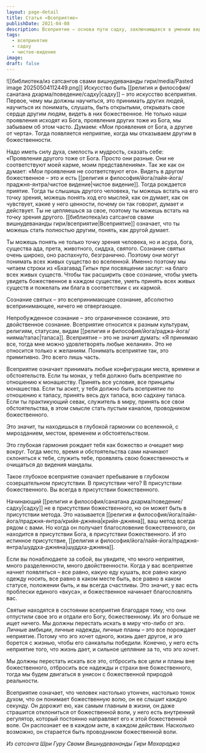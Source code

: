 ```yaml
---
layout: page-detail
title: Статья «Всеприятие»
publishDate: 2021-04-08
description: Всеприятие – основа пути садху, заключающаяся в умении видеть божественное в каждом существе и принимать любые обстоятельства. Это состояние гармонии с миром, когда исчезает двойственность и личные амбиции, а сознание становится проводником божественной воли. Святые достигают всеприятия, отказавшись от эго и полностью доверившись Богу, что позволяет им пребывать в истинном присутствии божественного.
tags:
  - всепринятие
  - садху
  - чистое-видение
image: 
draft: false
---
```

![[библиотека/из сатсангов свами вишнудевананды гири/media/Pasted image 20250504112449.png]]
 Искусство быть [[религия и философия/санатана дхарма/поведение/садху|садху]] – это искусство всеприятия. Первое, чему мы должны научиться, это принимать других людей, научиться их понимать, слушать, быть открытыми, открывать свое сердце другим людям, видеть в них божественное. Не только наши проявления исходят из Бога, проявления других тоже из Бога, мы забываем об этом часто. Думаем: «Мои проявления от Бога, а другие от черта». Тогда появляется неприятие, когда мы отказываем другим в божественности.

 Надо иметь силу духа, смелость и мудрость, сказать себе: «Проявления другого тоже от Бога. Просто они разные. Они не соответствуют моей карме, моим представлениям». Так же как он думает: «Мои проявления не соответствуют его». Видеть в другом божественное – это и есть [[религия и философия/йога/лайя-йога/праджня-янтра/чистое видение|чистое видение]]. Тогда рождается приятие. Тогда ты слышишь другого человека, ты можешь встать на его точку зрения, можешь понять ход его мыслей, как он думает, как он чувствует, какие у него ценности, почему он так говорит, думает и действует. Ты не цепляешься за свое, поэтому ты можешь встать на точку зрения другого. [[библиотека/из сатсангов свами вишнудевананды гири/всеприятие|Всеприятие]] означает, что ты можешь стать полностью другим, понять, как другой думает.

 Ты можешь понять не только точку зрения человека, но и асура, бога, существа ада, прета, животного, сиддха, святого. Сознание святых очень широко, оно распахнуто, безгранично. Поэтому они могут понимать всех живых существо во вселенной. Именно поэтому мы читаем строки из «Бхагавад Гиты» при посвящении заслуг: на благо всех живых существ. Чтобы так расширить свое сознание, чтобы уметь увидеть божественное в каждом существе, уметь принять всех живых существ и пожелать им блага в соответствии с их кармой.

 Сознание святых – это всепринимающее сознание, абсолютно всепринимающее, ничего не отвергающее.

 Непробужденное сознание – это ограниченное сознание, это двойственное сознание. Всеприятие относится к разным культурам, религиям, статусам, видам [[религия и философия/йога/раджа-йога/нияма/тапас|тапаса]]. Всеприятие – это не значит думать: «Я принимаю все, тогда мне можно удовлетворять любые желания». Это не относится только к желаниям. Понимать всеприятие так, это примитивно. Это всего лишь часть.

 Всеприятие означает принимать любые конфигурации места, времени и обстоятельств. Если ты монах, у тебя должно быть всеприятие по отношению к монашеству. Принять все условия, все принципы монашества. Если ты аскет, у тебя должно быть всеприятие по отношению к тапасу, принять весь дух тапаса, всю садхану тапаса. Если ты практикующий севак, служитель в миру, принять все свои обстоятельства, в этом смысле стать пустым каналом, проводником божественного.

 Это значит, ты находишься в глубокой гармонии со вселенной, с мирозданием, местом, временем и обстоятельством.

 Это глубокая гармония рождает тебя как божество и очищает мир вокруг. Тогда место, время и обстоятельства сами начинают склоняться к тебе, служить тебе, проявлять свою божественность и очищаться до видения мандалы.

 Такое глубокое всеприятие означает пребывание в глубоком созерцательном присутствии. В присутствии чего? В присутствии божественного. Вы всегда в присутствии божественного.

 Начинающий [[религия и философия/санатана дхарма/поведение/садху|садху]] не в присутствии божественного, но он может быть в присутствии метода. Это называется [[религия и философия/йога/лайя-йога/праджня-янтра/крийя-джняна|крийя-джняна]], ваш метод всегда рядом с вами. Но когда он получает благословение божественного, он находится в присутствии Бога, в присутствии божественного. И это истинное присутствие, [[религия и философия/йога/лайя-йога/праджня-янтра/шуддха-джняна|шуддха-джняна]].

 Если вы понаблюдаете за собой, вы увидите, что много неприятия, много разделенности, много двойственности. Когда у вас всеприятие начнет появляться – все равно, какую еду кушать, все равно какую одежду носить, все равно в каком месте быть, все равно в каком статусе, положении быть, и вы всегда счастливы. Это значит, у вас есть проблески единого «вкуса», и божественное начинает благословлять вас.

 Святые находятся в состоянии всеприятия благодаря тому, что они отпустили свое эго и отдали его Богу, божественному. Их эго больше не ищет ничего. Мы должны перестать искать в миру что-либо от эго. Личные амбиции, личные надежды, личные планы – это все порождает неприятие. Потому что эго хочет одного, жизнь дает другое, и эго борется с жизнью, чтобы его санкальпы победили. Конечно, у него есть неприятие того, что жизнь дает, и сильное цепляние за то, что эго хочет.

 Мы должны перестать искать все это, отбросить все цели и планы вне божественного, отбросить все надежды и страхи вне божественного, тогда мы будем двигаться в унисон с божественной природой реальности. 

 Всеприятие означает, что человек настолько утончен, настолько тонок духом, что он понимает божественную волю, он ее слышит каждую секунду. Он дорожит ею, как самым главным в жизни, он даже страшится отклониться от божественной воли, у него есть внутренний регулятор, который постоянно направляет его к этой божественной воле. Он распознает ее в каждом акте, в каждом действии. Насколько возможно, он старается быть проводником божественной воли.

*Из сатсанга Шри Гуру Свами Вишнудевананды Гири Махараджа*